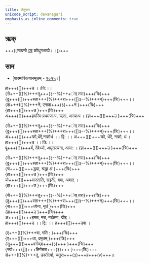 ```yaml
---
title: सेतुषाम
unicode_script: devanagari  
emphasis_as_inline_comments: true
---   
```


## ऋक्

+++([सायणो [ऽत्र](https://archive.org/details/SamaVedaSanhitaWithSayanabhashyaVolume2SatyavrataSamasrami1876bis_201803/page/n273) कौथुमभाष्ये। ।])+++


## साम
- [पारम्परिकगानमूलम् - [२०१५](https://archive.org/stream/sAmaveda-jaiminIya-paravastu-paramparA-docs/UDAKA%20SAANTHI%20SAAMAANI#page/n2/mode/1up&sa=D&ust=1542425956390000)।]

<div class="audioEmbed"  caption="रामानुजार्यः 1974 " src="https://archive.org/download/jaiminIya-sAma-gAna-paravastu-tradition-rAmAnuja/setUMs-tara.mp3"></div>
<div class="audioEmbed"  caption="गोपालार्यः 2015  " src="https://archive.org/download/jaiminIya-sAma-gAna-paravastu-tradition-gopAla-2015/setUMs-tara.mp3"></div>

हा+++([])+++उ ।।त्रि:।।  
{से+++([]%)+++तू+++(३--%)+++ंस् तरा}+++(त्रिः)+++  
{दु+++([])+++स्ता+++(%)+++रा+++([]३--%)+++न्}+++(त्रिः)+++।।  
{दा+++([]%)+++नॆ, एनादा+++(३)+++नं }+++(त्रिः)+++  
{हा+++([])+++उ }+++(त्रिः)+++  
अ+++([])+++हमस्मि प्रधमजाअ, ऋता, अस्याअ । 
{हा+++([])+++उ }+++(त्रिः)+++

{से+++([]%)+++तू+++(३--%)+++ंस् तरा}+++(त्रिः)+++  
{दु+++([])+++स्ता+++(%)+++रा+++([]३--%)+++न्}+++(त्रिः)+++।।  
अ+++([])+++क्रो,धॆऎ,नक्रोधं ।। द्वि: ।। अ+++([])+++क्रो, धॆऎ, नक्रो, धं ।  
हा+++([])+++उ ।। त्रि:।।  
पू+++([])+++र्वं, देवेभ्यो, अमृतस्यना, आमा: । 
{हा+++([])+++उ }+++(त्रिः)+++

{से+++([]%)+++तू+++(३--%)+++ंस् तरा}+++(त्रिः)+++  
{दु+++([])+++स्ता+++(%)+++रा+++([]३--%)+++न्}+++(त्रिः)+++।।  
{श्र+++([])+++द्धया, श्रद्धा अं }+++(त्रिः)+++  
{हा+++([])+++उ }+++(त्रिः)+++  
यो+++([])+++माददाति, सइदेऎ, वमा, अवात् ।  
{हा+++([])+++उ }+++(त्रिः)+++ 

{से+++([]%)+++तू+++(३--%)+++ंस् तरा}+++(त्रिः)+++  
{दु+++([])+++स्ता+++(%)+++रा+++([]३--%)+++न्}+++(त्रिः)+++।।  
{स+++([])+++त्येना, नृतं }+++(त्रिः)+++  
{हा+++([])+++उ }+++(त्रिः)+++  
अ+++([])+++हमन्न, मन्न, मदंतमा, द्मीइ ।  
हा+++([])+++उ ।। द्वि: ।। ह+++([])+++उवा ।  

{ए+++([]%)+++षा, गति : }+++(त्रिः)+++  
{ए+++([])+++ता, दमृतम् }+++(त्रिः)+++  
{सु+++([])+++वर्गच्छा+++(३)+++ }+++(त्रिः)+++  
{ज्यो+++([])+++तिर्गच्छा+++(३)+++ }+++(त्रिः)+++  
से+++([]%)+++तूं, उस्तीर्त्वा, चतुरा+++(३)+++ह+++(v)+++॥